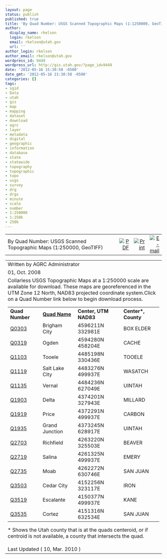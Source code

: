 ```yaml
---
layout: page
status: publish
published: true
title: 'By Quad Number: USGS Scanned Topographic Maps (1:1250000, GeoTiff)'
author:
  display_name: rkelson
  login: rkelson
  email: rkelson@utah.gov
  url: ''
author_login: rkelson
author_email: rkelson@utah.gov
wordpress_id: 9449
wordpress_url: http://gis.utah.gov/?page_id=9449
date: '2012-05-16 15:30:58 -0500'
date_gmt: '2012-05-16 21:30:58 -0500'
categories: []
tags:
- sgid
- Data
- utah
- gis
- map
- mapping
- dataset
- download
- agrc
- layer
- metadata
- digital
- geographic
- information
- database
- state
- statewide
- topography
- topographic
- topo
- usgs
- survey
- drg
- drgs
- minute
- scale
- number
- 1:250000
- 1:250k
- 250k
---
```

<table>
<tbody>
<tr>
<td width="100%">By Quad Number: USGS Scanned Topographic Maps (1:250000, GeoTIFF)</td>
<td align="right" width="100%"><a title="PDF" href="http://old.gis.utah.gov/index2.php?option=com_content&amp;do_pdf=1&amp;id=415" target="_blank"> <img src="http://old.gis.utah.gov/templates/rhuk_solarflare_ii/images/pdf_button.png" alt="PDF" name="PDF" align="middle" border="0" /></a></td>
<td align="right" width="100%"><a title="Print" href="http://old.gis.utah.gov/index2.php?option=com_content&amp;task=view&amp;id=415&amp;pop=1&amp;page=0&amp;Itemid=147" target="_blank"> <img src="http://old.gis.utah.gov/templates/rhuk_solarflare_ii/images/printButton.png" alt="Print" name="Print" align="middle" border="0" /></a></td>
<td align="right" width="100%"><a title="E-mail" href="http://old.gis.utah.gov/index2.php?option=com_content&amp;task=emailform&amp;id=415&amp;itemid=147" target="_blank"> <img src="http://old.gis.utah.gov/templates/rhuk_solarflare_ii/images/emailButton.png" alt="E-mail" name="E-mail" align="middle" border="0" /></a></td>
</tr>
</tbody>
</table>
<table>
<tbody>
<tr>
<td colspan="2" align="left" valign="top" width="70%">Written by AGRC Administrator</td>
</tr>
<tr>
<td colspan="2" valign="top">01, Oct. 2008</td>
</tr>
<tr>
<td colspan="2" valign="top">Collarless USGS Topographic Maps at a 1:250000 scale are available for download. These maps are georeferenced in the UTM Zone 12 North, NAD83 projected coordinate system.Click on a Quad Number link below to begin download process.</p>
<table border="0">
<tbody>
<tr>
<td><strong>Quad Number</strong></td>
<td><a href="http://old.gis.utah.gov/sgid-scanned-maps/by-quad-name-usgs-scanned-topographic-maps-1-250000-geotiff"><strong>Quad Name</strong></a></td>
<td><strong>Center, UTM NAD83  </strong></td>
<td><strong>Center*, County</strong></td>
</tr>
<tr>
<td><a href="ftp://ftp.agrc.utah.gov/DRG/250k/Collarless/q0303_DRG250K-c.zip">Q0303</a></td>
<td>Brigham City</td>
<td>4596211N 332981E</td>
<td>BOX ELDER</td>
</tr>
<tr>
<td><a href="ftp://ftp.agrc.utah.gov/DRG/250k/Collarless/q0319_DRG250K-c.zip">Q0319</a></td>
<td>Ogden</td>
<td>4594280N 458204E</td>
<td>CACHE</td>
</tr>
<tr>
<td><a href="ftp://ftp.agrc.utah.gov/DRG/250k/Collarless/q1103_DRG250K-c.zip">Q1103</a></td>
<td>Tooele</td>
<td>4485198N 330436E</td>
<td>TOOELE</td>
</tr>
<tr>
<td><a href="ftp://ftp.agrc.utah.gov/DRG/250k/Collarless/q1119_DRG250K-c.zip">Q1119</a></td>
<td>Salt Lake City</td>
<td>4483276N 499937E</td>
<td>WASATCH</td>
</tr>
<tr>
<td><a href="ftp://ftp.agrc.utah.gov/DRG/250k/Collarless/q1135_DRG250K-c.zip">Q1135</a></td>
<td>Vernal</td>
<td>4484236N 627049E</td>
<td>UINTAH</td>
</tr>
<tr>
<td><a href="ftp://ftp.agrc.utah.gov/DRG/250k/Collarless/q1903_DRG250K-c.zip">Q1903</a></td>
<td>Delta</td>
<td>4374201N 327943E</td>
<td>MILLARD</td>
</tr>
<tr>
<td><a href="ftp://ftp.agrc.utah.gov/DRG/250k/Collarless/q1919_DRG250K-c.zip">Q1919</a></td>
<td>Price</td>
<td>4372291N 499937E</td>
<td>CARBON</td>
</tr>
<tr>
<td><a href="ftp://ftp.agrc.utah.gov/DRG/250k/Collarless/q1935_DRG250K-c.zip">Q1935</a></td>
<td>Grand Junction</td>
<td>4373245N 628917E</td>
<td>UINTAH</td>
</tr>
<tr>
<td><a href="ftp://ftp.agrc.utah.gov/DRG/250k/Collarless/q2703_DRG250K-c.zip">Q2703</a></td>
<td>Richfield</td>
<td>4263220N 325503E</td>
<td>BEAVER</td>
</tr>
<tr>
<td><a href="ftp://ftp.agrc.utah.gov/DRG/250k/Collarless/q2719_DRG250K-c.zip">Q2719</a></td>
<td>Salina</td>
<td>4261325N 499937E</td>
<td>EMERY</td>
</tr>
<tr>
<td><a href="ftp://ftp.agrc.utah.gov/DRG/250k/Collarless/q2735_DRG250K-c.zip">Q2735</a></td>
<td>Moab</td>
<td>4262272N 630746E</td>
<td>SAN JUAN</td>
</tr>
<tr>
<td><a href="ftp://ftp.agrc.utah.gov/DRG/250k/Collarless/q3503_DRG250K-c.zip">Q3503</a></td>
<td>Cedar City</td>
<td>4152256N 323117E</td>
<td>IRON</td>
</tr>
<tr>
<td><a href="ftp://ftp.agrc.utah.gov/DRG/250k/Collarless/q3519_DRG250K-c.zip">Q3519</a></td>
<td>Escalante</td>
<td>4150377N 499937E</td>
<td>KANE</td>
</tr>
<tr>
<td><a href="ftp://ftp.agrc.utah.gov/DRG/250k/Collarless/q3535_DRG250K-c.zip">Q3535</a></td>
<td>Cortez</td>
<td>4151316N 632534E</td>
<td>SAN JUAN</td>
</tr>
</tbody>
</table>
<p>* Shows the Utah county that is at the quads centeroid, or if centroid is not available, a county that intersects the quad.</td>
</tr>
<tr>
<td colspan="2" align="left">Last Updated ( 10, Mar. 2010 )</td>
</tr>
</tbody>
</table>
